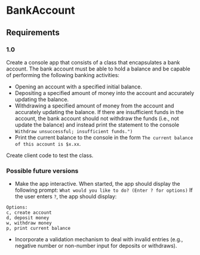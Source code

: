 # BankAccount
## Requirements
### 1.0
Create a console app that consists of a class that encapsulates a bank account. The bank account must be able to hold a balance and be capable of performing the following banking activities:
* Opening an account with a specified initial balance.
* Depositing a specified amount of money into the account and accurately updating the balance.
* Withdrawing a specified amount of money from the account and accurately updating the balance. If there are insufficient funds in the account, the bank account should not withdraw the funds (i.e., not update the balance) and instead print the statement to the console `Withdraw unsuccessful; insufficient funds.")`
* Print the current balance to the console in the form `The current balance of this account is $x.xx`.

Create client code to test the class.
### Possible future versions
* Make the app interactive. When started, the app should display the following prompt: `What would you like to do? (Enter ? for options)` If the user enters `?`, the app should display:
```
Options:
c, create account
d, deposit money
w, withdraw money
p, print current balance
```
* Incorporate a validation mechanism to deal with invalid entries (e.g., negative number or non-number input for deposits or withdraws).